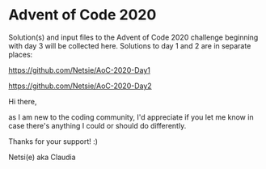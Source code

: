 # Advent of Code 2020
Solution(s) and input files to the Advent of Code 2020 challenge beginning with day 3 will be collected here.
Solutions to day 1 and 2 are in separate places:

https://github.com/Netsie/AoC-2020-Day1

https://github.com/Netsie/AoC-2020-Day2


Hi there,

as I am new to the coding community, I'd appreciate if you let me know in case there's anything I could or should do differently.

Thanks for your support! :)

Netsi(e) aka Claudia

